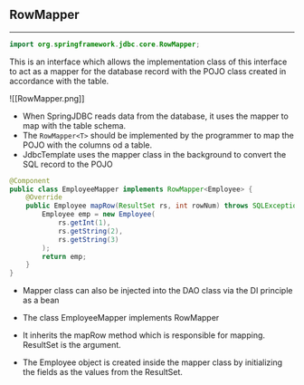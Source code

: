 ## RowMapper
---

```java
import org.springframework.jdbc.core.RowMapper;
```

This is an interface which allows the implementation class of this interface to act as a mapper for the database record with the POJO class created in accordance with the table.

![[RowMapper.png]]

- When SpringJDBC reads data from the database, it uses the mapper to map with the table schema.
- The `RowMapper<T>` should be implemented by the programmer to map the POJO with the columns od a table.
- JdbcTemplate uses the mapper class in the background to convert the SQL record to the POJO

```java
@Component 
public class EmployeeMapper implements RowMapper<Employee> { 
	@Override 
	public Employee mapRow(ResultSet rs, int rowNum) throws SQLException { 
		Employee emp = new Employee( 
			rs.getInt(1), 
			rs.getString(2), 
			rs.getString(3) 
		); 
		return emp; 
	} 
}
```

- Mapper class can also be injected into the DAO class via the DI principle as a bean 

- The class EmployeeMapper implements RowMapper<Employee> 

- It inherits the mapRow method which is responsible for mapping. ResultSet is the argument. 

- The Employee object is created inside the mapper class by initializing the fields as the values from the ResultSet.